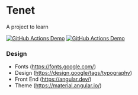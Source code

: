 # Tenet
A project to learn 


[![GitHub Actions Demo](https://github.com/anthroponymy/tenet/actions/workflows/checks.yml/badge.svg)](https://github.com/anthroponymy/tenet/actions/workflows/checks.yml) [![GitHub Actions Demo](https://github.com/anthroponymy/tenet/actions/workflows/checks.yml/badge.svg?event=deployment)](https://github.com/anthroponymy/tenet/actions/workflows/checks.yml)

### Design

* Fonts (https://fonts.google.com/)
* Design (https://design.google/tags/typography)
* Front End (https://angular.dev/)
* Theme (https://material.angular.io/)

